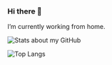 ### Hi there 👋

I’m currently working from home.

![Stats about my GitHub](https://github-readme-stats.vercel.app/api?username=XieJiSS&show_icons=true&title_color=f3f3f3&icon_color=65d363&text_color=ccc&bg_color=111&include_all_commits=false&count_private=true&disable_animations=true)

![Top Langs](https://github-readme-stats.vercel.app/api/top-langs/?username=XieJiSS&langs_count=8&layout=compact)
